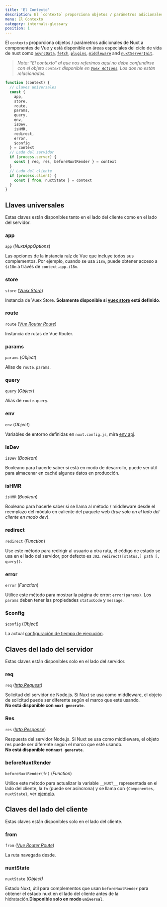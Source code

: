 ```yaml
---
title: 'El Contexto'
description: El `contexto` proporciona objetos / parámetros adicionales de Nuxt que tradicionalmente no están disponibles para los componentes de Vue. `Context` está disponible en áreas especiales del ciclo de vida de nuxt como` asyncData`, `plugins`,` middlewares`, `modules` y` store / nuxtServerInit`.
menu: El Contexto
category: internals-glossary
position: 1
---
```


El `contexto` proporciona objetos / parámetros adicionales de Nuxt a componentes de Vue y está disponible en áreas especiales del ciclo de vida de nuxt como [`asyncData`](/api), [`fetch`](/docs/2.x/features/data-fetching), [`plugins`](/docs/2.x/directory-structure/plugins), [`middleware`](/docs/2.x/directory-structure/middleware#router-middleware) and [`nuxtServerInit`](/docs/2.x/directory-structure/store#the-nuxtserverinit-action).

> _Nota: "El contexto" al que nos referimos aquí no debe confundirse con el objeto `context` disponible en [`Vuex Actions`](https://vuex.vuejs.org/guide/actions.html). Los dos no están relacionados._

```js
function (context) {
  // Llaves universales
  const {
    app,
    store,
    route,
    params,
    query,
    env,
    isDev,
    isHMR,
    redirect,
    error,
    $config
  } = context
  // Lado del servidor
  if (process.server) {
    const { req, res, beforeNuxtRender } = context
  }
  // Lado del cliente
  if (process.client) {
    const { from, nuxtState } = context
  }
}
```

## Llaves universales

Estas claves están disponibles tanto en el lado del cliente como en el lado del servidor.

### app

`app` (_NuxtAppOptions_)

Las opciones de la instancia raíz de Vue que incluye todos sus complementos. Por ejemplo, cuando se usa `i18n`, puede obtener acceso a `$i18n` a través de `context.app.i18n`.

### store

`store` ([_Vuex Store_](https://vuex.vuejs.org/api/#vuex-store-instance-properties))

Instancia de Vuex Store. **Solamente disponible si [vuex store](/docs/2.x/directory-structure/store) está definido**.

### route

`route` ([_Vue Router Route_](https://router.vuejs.org/api/#the-route-object))

Instancia de rutas de Vue Router.

### params

`params` (_Object_)

Alias de `route.params`.

### query

`query` (_Object_)

Alias de `route.query`.

### env

`env` (_Object_)

Variables de entorno definidas en `nuxt.config.js`, mira [env api](/docs/2.x/configuration-glossary/configuration-env).

### IsDev

`isDev` (_Boolean_)

Booleano para hacerle saber si está en modo de desarrollo, puede ser útil para almacenar en caché algunos datos en producción.

### isHMR

`isHMR` (_Boolean_)

Booleano para hacerle saber si se llama al método / middleware desde el reemplazo del módulo en caliente del paquete web (_true solo en el lado del cliente en modo dev_).

### redirect

`redirect` (_Function_)

Use este método para redirigir al usuario a otra ruta, el código de estado se usa en el lado del servidor, por defecto es `302`. `redirect([status,] path [, query])`.

### error

`error` (_Function_)

Utilice este método para mostrar la página de error: `error(params)`. Los `params` deben tener las propiedades `statusCode` y `message`.

### \$config

`$config` (_Object_)

La actual [configuración de tiempo de ejecución](/guide/runtime-config).

## Claves del lado del servidor

Estas claves están disponibles solo en el lado del servidor.

### req

`req` ([_http.Request_](https://nodejs.org/api/http.html#http_class_http_incomingmessage))

Solicitud del servidor de Node.js. Si Nuxt se usa como middleware, el objeto de solicitud puede ser diferente según el marco que esté usando.<br>**No está disponible con `nuxt generate`**.

### Res

`res` ([_http.Response_](https://nodejs.org/api/http.html#http_class_http_serverresponse))

Respuesta del servidor Node.js. Si Nuxt se usa como middleware, el objeto res puede ser diferente según el marco que esté usando.<br>**No está disponible con`nuxt generate`**.

### beforeNuxtRender

`beforeNuxtRender(fn)` (_Function_)

Utilice este método para actualizar la variable `__NUXT__` representada en el lado del cliente, la `fn` (puede ser asíncrona) y se llama con `{Componentes, nuxtState}`, ver [ejemplo](https://github.com/nuxt/nuxt.js/blob/cf6b0df45f678c5ac35535d49710c606ab34787d/test/fixtures/basic/pages/special-state.vue).

## Claves del lado del cliente

Estas claves están disponibles solo en el lado del cliente.

### from

`from` ([_Vue Router Route_](https://router.vuejs.org/api/#the-route-object))

La ruta navegada desde.

### nuxtState

`nuxtState` _(Object)_

Estado Nuxt, útil para complementos que usan `beforeNuxtRender` para obtener el estado nuxt en el lado del cliente antes de la hidratación.**Disponible solo en modo `universal`**.
